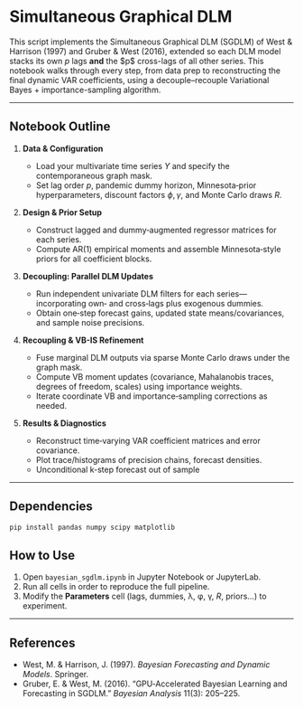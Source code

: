 # Simultaneous Graphical DLM 

This script implements the Simultaneous Graphical DLM (SGDLM) of West & Harrison (1997) and Gruber & West (2016), extended so each DLM model stacks its own $p$ lags **and** the $p\$ cross-lags of all other series. This notebook walks through every step, from data prep to reconstructing the final dynamic VAR coefficients, using a decouple–recouple Variational Bayes + importance-sampling algorithm.


---

## Notebook Outline

1. **Data & Configuration**  
   - Load your multivariate time series $Y$ and specify the contemporaneous graph mask.  
   - Set lag order $p$, pandemic dummy horizon, Minnesota‐prior hyperparameters, discount factors $\phi,\gamma$, and Monte Carlo draws $R$.

2. **Design & Prior Setup**  
   - Construct lagged and dummy‐augmented regressor matrices for each series.  
   - Compute AR(1) empirical moments and assemble Minnesota‐style priors for all coefficient blocks.

3. **Decoupling: Parallel DLM Updates**  
   - Run independent univariate DLM filters for each series—incorporating own‐ and cross‐lags plus exogenous dummies.  
   - Obtain one‐step forecast gains, updated state means/covariances, and sample noise precisions.

4. **Recoupling & VB-IS Refinement**  
   - Fuse marginal DLM outputs via sparse Monte Carlo draws under the graph mask.  
   - Compute VB moment updates (covariance, Mahalanobis traces, degrees of freedom, scales) using importance weights.  
   - Iterate coordinate VB and importance‐sampling corrections as needed.

5. **Results & Diagnostics**  
   - Reconstruct time‐varying VAR coefficient matrices and error covariance.  
   - Plot trace/histograms of precision chains, forecast densities.  
   - Unconditional k-step forecast out of sample 

---

## Dependencies

```bash
pip install pandas numpy scipy matplotlib 
```

## How to Use

1. Open `bayesian_sgdlm.ipynb` in Jupyter Notebook or JupyterLab.  
2. Run all cells in order to reproduce the full pipeline.  
3. Modify the **Parameters** cell (lags, dummies, λ, φ, γ, $R$, priors...) to experiment.  

---

## References

- West, M. & Harrison, J. (1997). *Bayesian Forecasting and Dynamic Models*. Springer.  
- Gruber, E. & West, M. (2016). “GPU‐Accelerated Bayesian Learning and Forecasting in SGDLM.” *Bayesian Analysis* 11(3): 205–225.  
